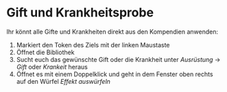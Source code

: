 # Gift und Krankheitsprobe
Ihr könnt alle Gifte und Krankheiten direkt aus den Kompendien anwenden:
1. Markiert den Token des Ziels mit der linken Maustaste
2. Öffnet die Bibliothek
3. Sucht euch das gewünschte Gift oder die Krankheit unter *Ausrüstung* -> *Gift* oder *Krankeit* heraus
4. Öffnet es mit einem Doppelklick und geht in dem Fenster oben rechts auf den Würfel *Effekt auswürfeln*
  
  
